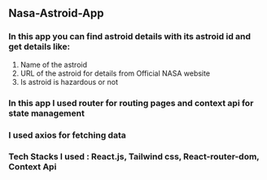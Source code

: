 ## Nasa-Astroid-App

### In this app you can find astroid details with its astroid id and get details like:

1. Name of the astroid
2. URL of the astroid for details from Official NASA website
3. Is astroid is hazardous or not

### In this app I used router for routing pages and context api for state management

### I used axios for fetching data

### Tech Stacks I used : React.js, Tailwind css, React-router-dom, Context Api
